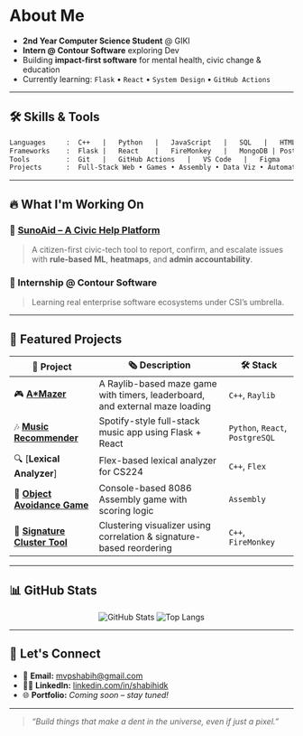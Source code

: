 # About Me

* **2nd Year Computer Science Student** @ GIKI
* **Intern @ Contour Software** exploring Dev
* Building **impact-first software** for mental health, civic change & education
* Currently learning: `Flask` • `React` • `System Design` • `GitHub Actions`

---

## 🛠️ Skills & Tools

```txt
Languages     :  C++   |   Python   |   JavaScript   |   SQL   |   HTML/CSS
Frameworks    :  Flask |   React    |   FireMonkey   |   MongoDB | PostgreSQL
Tools         :  Git   |   GitHub Actions   |   VS Code   |   Figma
Projects      :  Full-Stack Web • Games • Assembly • Data Viz • Automation
```

---

## 🔥 What I'm Working On

### 🧹 [SunoAid – A Civic Help Platform](https://github.com/shabihidk/SunoAid)

> A citizen-first civic-tech tool to report, confirm, and escalate issues with **rule-based ML**, **heatmaps**, and **admin accountability**.

### 💼 Internship @ Contour Software

> Learning real enterprise software ecosystems under CSI’s umbrella.
---

## 📂 Featured Projects

| 🌟 Project                                                                                          | 🗞️ Description                                                              | 🛠️ Stack                       |
| --------------------------------------------------------------------------------------------------- | ---------------------------------------------------------------------------- | ------------------------------- |
| 🎮 [**A\*Mazer**](https://github.com/shabihidk/A-Mazer)                                             | A Raylib-based maze game with timers, leaderboard, and external maze loading | `C++`, `Raylib`                 |
| 🎶 [**Music Recommender**](https://github.com/shabihidk/Music-Recommendation-System)                | Spotify-style full-stack music app using Flask + React                       | `Python`, `React`, `PostgreSQL` |
| 🔍 \[**Lexical Analyzer**]                                                                          | Flex-based lexical analyzer for CS224                                        | `C++`, `Flex`                   |
| 🧱 [**Object Avoidance Game**](https://github.com/shabihidk/Object-Avoidance-Game-in-Assembly-8086) | Console-based 8086 Assembly game with scoring logic                          | `Assembly`                      |
| 🔬 [**Signature Cluster Tool**](https://github.com/shabihidk/SignatureClusterTool)                  | Clustering visualizer using correlation & signature-based reordering         | `C++`, `FireMonkey`             |

---

## 📊 GitHub Stats

<p align="center">
  <img src="https://github-readme-stats.vercel.app/api?username=shabihidk&show_icons=true&theme=radical" alt="GitHub Stats" />
  <img src="https://github-readme-stats.vercel.app/api/top-langs/?username=shabihidk&layout=compact&theme=radical" alt="Top Langs" />
</p>

---

## 📩 Let's Connect

* 📧 **Email:** [mvpshabih@gmail.com](mailto:mvpshabih@gmail.com)
* 🧑‍💼 **LinkedIn:** [linkedin.com/in/shabihidk](https://linkedin.com/in/shabihidk)
* 🌐 **Portfolio:** *Coming soon – stay tuned!*

---

> *“Build things that make a dent in the universe, even if just a pixel.”*
